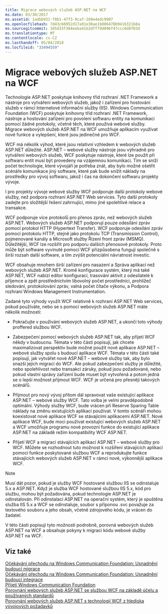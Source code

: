 ```yaml
---
title: Migrace webových služeb ASP.NET na WCF
ms.date: 03/30/2017
ms.assetid: 1adbb931-f0b1-47f3-9caf-169e4edc9907
ms.openlocfilehash: 7d43c66952d17a91e38ae1b086478b9416321b8a
ms.sourcegitcommit: 3d5d33f384eeba41b2dff79d096f47ccc8d8f03d
ms.translationtype: MT
ms.contentlocale: cs-CZ
ms.lasthandoff: 05/04/2018
ms.locfileid: "33494559"
---
```

# <a name="migrating-aspnet-web-services-to-wcf"></a>Migrace webových služeb ASP.NET na WCF
Technologie ASP.NET poskytuje knihovny tříd rozhraní .NET Framework a nástroje pro vytváření webových služeb, jakož i zařízení pro hostování služeb v rámci Internetové informační služby (IIS). Windows Communication Foundation (WCF) poskytuje knihovny tříd rozhraní .NET Framework, nástroje a hostování zařízení pro povolení softwaru entity na komunikaci pomocí žádné protokoly, včetně těch, které používá webové služby.  Migrace webových služeb ASP.NET na WCF umožňuje aplikacím využívat nové funkce a vylepšení, které jsou jedinečné pro WCF.  
  
 WCF má několik výhod, které jsou relativní vzhledem k webových služeb ASP.NET důležité. ASP.NET – webové služby nástroje jsou výhradně pro vytváření webových služeb, WCF poskytuje nástroje, které lze použít při softwaru entit musí být provedeny na vzájemnou komunikaci. Tím se sníží počet technologie, které vývojáři je potřeba znát, aby bylo možné ošetřit scénáře komunikace jiný software, které pak bude snížit náklady na prostředky pro vývoj softwaru, jakož i čas na dokončení softwaru projekty vývoje.  
  
 I pro projekty vývoje webové služby WCF podporuje další protokoly webové služby, než podpora rozhraní ASP.NET Web services. Tyto další protokoly zadejte pro složitější řešení zahrnující, mimo jiné spolehlivé relace a transakce.  
  
 WCF podporuje více protokolů pro přenos zpráv, než webových služeb ASP.NET. Webových služeb ASP.NET podporují pouze odesílání zpráv pomocí protokol HTTP (Hypertext Transfer). WCF podporuje odesílání zpráv pomocí protokolu HTTP, stejně jako protokolu TCP (Transmission Control), pojmenované kanály a Microsoft služby Řízení front zpráv (MSMQ). Důležitější, WCF lze rozšířit pro podporu dalších přenosové protokoly. Proto může být software vyvinuté pomocí WCF přizpůsobena fungují společně s širší rozsah další software, a tím zvýšit potenciální návratnost investic.  
  
 WCF obsahuje mnohem širší zařízení pro nasazení a Správa aplikací než webových služeb ASP.NET. Kromě konfigurace systém, který má také ASP.NET, WCF nabízí editor konfigurací, trasování aktivit z odesílatelé k příjemce a zpět prostřednictvím libovolný počet prostředníci, prohlížeč sledování, protokolování zpráv, valná počet čítače výkonu, a Podpora rozhraní Windows Management Instrumentation.  
  
 Zadané tyto výhody využít WCF relativně k rozhraní ASP.NET Web services, pokud používáte, nebo se s pomocí webových služeb ASP.NET máte několik možností:  
  
-   Pokračujte v používání webových služeb ASP.NET, a ukončí toto výhody proffered službou WCF.  
  
-   Zabezpečení pomocí webových služeb ASP.NET tak, aby přijetí WCF někdy v budoucnu. Témata v této části popisují, jak chcete maximalizovat perspektiv bude možné použít nové aplikace ASP.NET – webové služby spolu s budoucí aplikace WCF. Témata v této části také popisují, jak vytvářet nové ASP.NET – webové služby tak, aby bylo snazší jejich migrací do WCF. Ale pokud zabezpečení služby je důležité, nebo spolehlivost nebo transakci záruky, pokud jsou požadované, nebo pokud vlastní správy zařízení bude muset být vytvořená a potom jedná se o lepší možnost přijmout WCF. WCF je určená pro přesněji takových scénářů.  
  
-   Přijmout pro nový vývoj přitom dál spravovat vaše existující aplikace ASP.NET – webové služby WCF. Tato volba je velmi pravděpodobně optimální. Výhody služby WCF, bude vrácen při Reserve Sparing Table náklady na změnu existujících aplikací používat. V tomto scénáři mohou koexistovat nové aplikace WCF se stávajícími aplikacemi ASP.NET. Nové aplikace WCF, bude moci používat existující webových služeb ASP.NET a WCF umožňuje programu nové provozní funkce do existující aplikace ASP.NET na základě režim kompatibility WCF ASP.NET.  
  
-   Přijetí WCF a migraci stávajících aplikací ASP.NET – webové služby pro WCF. Můžete se rozhodnout tuto možnost k rozšíření stávajících aplikací pomocí funkce poskytované službou WCF a reprodukujte funkce stávajících webových služeb ASP.NET v rámci nové, výkonnější aplikace WCF.  
  
> [!NOTE]
>  Musí dát pozor, pokud je služby WCF hostované službou IIS se odinstaluje 5.x a ASP.NET. Když je služba WCF hostované službou IIS 5.x, kód pro službu, mohou být požadována, pokud technologie ASP.NET je odinstalován. Při odinstalaci ASP.NET na operační systém, který je spuštěna služba IIS 5.x a WCF se odinstaluje, soubor s příponou .svc považuje za textového souboru a jeho obsah, včetně zdrojového kódu, je vrácen do žadatel.  
  
 V této části popisují tyto možnosti podrobně, porovná webových služeb ASP.NET na WCF a obsahuje pokyny k migraci kódu webové služby ASP.NET na WCF.  
  
## <a name="see-also"></a>Viz také  
 [Očekávání přechodu na Windows Communication Foundation: Usnadnění budoucí migrace](../../../../docs/framework/wcf/feature-details/anticipating-adopting-wcf-migration.md)  
 [Očekávání přechodu na Windows Communication Foundation: Usnadnění budoucí integrace](../../../../docs/framework/wcf/feature-details/anticipating-adopting-the-wcf-easing-future-integration.md)  
 [Přijetí Windows Communication Foundation](../../../../docs/framework/wcf/feature-details/adopting-wcf.md)  
 [Porovnání webových služeb ASP.NET se službou WCF na základě účelu a používaných standardů](../../../../docs/framework/wcf/feature-details/comparing-aspnet-web-services-to-wcf-based-on-purpose-and-standards-used.md)  
 [Porovnání webových služeb ASP.NET s technologií WCF z hlediska vývojových požadavků](../../../../docs/framework/wcf/feature-details/comparing-aspnet-web-services-to-wcf-based-on-development.md)
